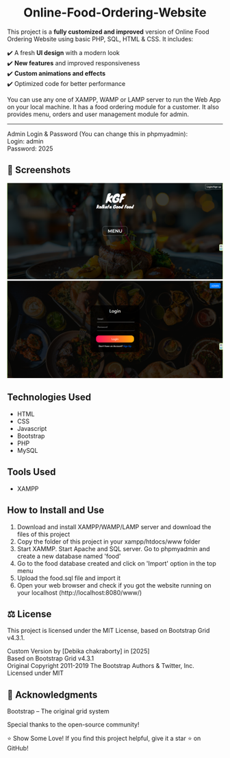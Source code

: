 <h1 align="center"> Online-Food-Ordering-Website </h1>

This project is a **fully customized and improved** version of Online Food Ordering Website using basic PHP, SQL, HTML & CSS. It includes: 

✔️ A fresh **UI design** with a modern look  
✔️ **New features** and improved responsiveness  
✔️ **Custom animations and effects**  
✔️ Optimized code for better performance

 You can use any one of XAMPP, WAMP or LAMP server to run the Web App on your local machine. It has a food ordering module for a customer. It also provides menu, orders and user management module for admin.

<hr>

Admin Login & Password (You can change this in phpmyadmin): <br>
Login: admin <br>
Password: 2025 <br>


## 📸 Screenshots 
![Screenshot 1](https://github.com/Debi357/Food-Ordering-Website/blob/main/home.png) 
![Screenshot 2](https://github.com/Debi357/Food-Ordering-Website/blob/main/login.png) 


## Technologies Used

<ul>
  <li>HTML</li>
  <li>CSS</li>
  <li>Javascript</li>
  <li>Bootstrap</li>
  <li>PHP</li>
  <li>MySQL</li>
</ul>


## Tools Used
<ul>
  <li>XAMPP</li>
</ul>


## How to Install and Use
1. Download and install XAMPP/WAMP/LAMP server and download the files of this project
2. Copy the folder of this project in your xampp/htdocs/www folder
3. Start XAMMP. Start Apache and SQL server. Go to phpmyadmin and create a new database named 'food'
4. Go to the food database created and click on 'Import' option in the top menu
5. Upload the food.sql file and import it
6. Open your web browser and check if you got the website running on your localhost (http://localhost:8080/www/)


  ## ⚖️ License
This project is licensed under the MIT License, based on Bootstrap Grid v4.3.1.

Custom Version by [Debika chakraborty] in [2025]  
Based on Bootstrap Grid v4.3.1  
Original Copyright 2011-2019 The Bootstrap Authors & Twitter, Inc.  
Licensed under MIT  


## 🙌 Acknowledgments
Bootstrap – The original grid system

Special thanks to the open-source community!


⭐ Show Some Love!
If you find this project helpful, give it a star ⭐ on GitHub!
